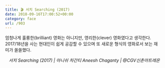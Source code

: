 ```yaml
---
title: 🎬 서치 Searching (2017)
date: 2018-09-16T17:00:52+00:00
category: face
url: /903
---
```


엄청나게 훌륭한(brilliant) 영화는 아니지만, 영리한(clever) 영화였다고 생각한다. 2017/18년을 사는 현대인이 쉽게 공감할 수 있으며 또 새로운 형식의 영화로서 보는 재미가 쏠쏠했다.

<p style="text-align:right">
  <em>서치 Searching (2017) | 아니쉬 차간티 Aneesh Chaganty</em><em>&nbsp;| @CGV신촌아트레온</em>
</p>